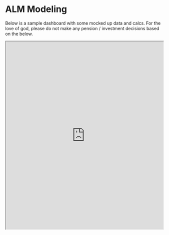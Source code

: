 # ALM Modeling

Below is a sample dashboard with some mocked up data and calcs.
For the love of god, please do not make any pension / investment
decisions based on the below.
<iframe src="http://localhost:8085" width=100% height=600px max-height=100%>
